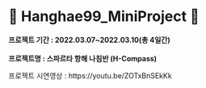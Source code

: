 # 🌱 Hanghae99_MiniProject 🌱

<strong>프로젝트 기간 : 2022.03.07~2022.03.10(총 4일간)</strong>
</br>
</br>
<strong>프로젝트명 : 스파르타 항해 나침반 (H-Compass)</strong>
<p>프로젝트 시연영상 : https://youtu.be/ZOTxBnSEkKk</p>
</br>
</br>
